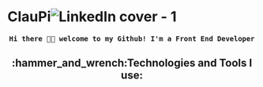 # ClauPi![LinkedIn cover - 1](https://user-images.githubusercontent.com/86315221/145611835-90f78cdb-fe28-465f-8ebc-3c072c713b1d.jpg)
<h4 align="center"><samp> Hi there 👋🏾  welcome to my Github! I'm a Front End Developer </samp></h4>

<h2 align="center">:hammer_and_wrench:Technologies and Tools I use:</h2>
